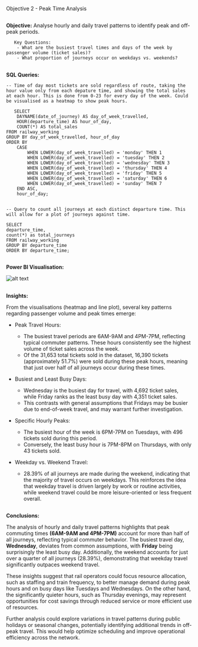 Objective 2 - Peak Time Analysis
##
**Objective:** Analyse hourly and daily travel patterns to identify peak and off-peak periods.

       Key Questions:
        - What are the busiest travel times and days of the week by passenger volume (ticket sales)?
        - What proportion of journeys occur on weekdays vs. weekends?

##
**SQL Queries:** 
```
-- Time of day most tickets are sold regardless of route, taking the hour value only from each depature time, and showing the total sales at each hour. This is done from 0-23 for every day of the week. Could be visualised as a heatmap to show peak hours.
    
   SELECT
	DAYNAME(date_of_journey) AS day_of_week_travelled,
	HOUR(departure_time) AS hour_of_day,
	COUNT(*) AS total_sales
FROM railway_working
GROUP BY day_of_week_travelled, hour_of_day
ORDER BY
	CASE
    	WHEN LOWER(day_of_week_travelled) = 'monday' THEN 1
    	WHEN LOWER(day_of_week_travelled) = 'tuesday' THEN 2
    	WHEN LOWER(day_of_week_travelled) = 'wednesday' THEN 3
    	WHEN LOWER(day_of_week_travelled) = 'thursday' THEN 4
    	WHEN LOWER(day_of_week_travelled) = 'friday' THEN 5
    	WHEN LOWER(day_of_week_travelled) = 'saturday' THEN 6
    	WHEN LOWER(day_of_week_travelled) = 'sunday' THEN 7
	END ASC,
	hour_of_day;

```
```

-- Query to count all journeys at each distinct departure time. This will allow for a plot of journeys against time.

SELECT
departure_time,
count(*) as total_journeys
FROM railway_working
GROUP BY departure_time
ORDER BY departure_time;
```
##
**Power BI Visualisation:**

![alt text](https://github.com/tomredfern24/UK-Rail-Ticket-Sales-Analysis-SQL-PowerBI/blob/main/Visualisations/2.%20Peak%20Time%20Analysis%20Dashboard.png)
##
**Insights:**

From the visualisations (heatmap and line plot), several key patterns regarding passenger volume and peak times emerge:

- Peak Travel Hours:
	- The busiest travel periods are 6AM-9AM and 4PM-7PM, reflecting typical commuter patterns. These hours consistently see the highest volume of ticket sales across the week.
 	- Of the 31,653 total tickets sold in the dataset, 16,390 tickets (approximately 51.7%) were sold during these peak hours, meaning that just over half of all journeys occur during these times.

- Busiest and Least Busy Days:
	- Wednesday is the busiest day for travel, with 4,692 ticket sales, while Friday ranks as the least busy day with 4,351 ticket sales.
 	- This contrasts with general assumptions that Fridays may be busier due to end-of-week travel, and may warrant further investigation.

- Specific Hourly Peaks:
	- The busiest hour of the week is 6PM-7PM on Tuesdays, with 496 tickets sold during this period.
 	- Conversely, the least busy hour is 7PM-8PM on Thursdays, with only 43 tickets sold.

- Weekday vs. Weekend Travel:
	- 28.39% of all journeys are made during the weekend, indicating that the majority of travel occurs on weekdays. This reinforces the idea that weekday travel is driven largely by work or routine activities, while weekend travel could be more leisure-oriented or less frequent overall.

##
**Conclusions:**

The analysis of hourly and daily travel patterns highlights that peak commuting times **(6AM-9AM and 4PM-7PM)** account for more than half of all journeys, reflecting typical commuter behavior. The busiest travel day, **Wednesday**, deviates from common assumptions, with **Friday** being surprisingly the least busy day. Additionally, the weekend accounts for just over a quarter of all journeys (28.39%), demonstrating that weekday travel significantly outpaces weekend travel.

These insights suggest that rail operators could focus resource allocation, such as staffing and train frequency, to better manage demand during peak hours and on busy days like Tuesdays and Wednesdays. On the other hand, the significantly quieter hours, such as Thursday evenings, may represent opportunities for cost savings through reduced service or more efficient use of resources.

Further analysis could explore variations in travel patterns during public holidays or seasonal changes, potentially identifying additional trends in off-peak travel. This would help optimize scheduling and improve operational efficiency across the network.
